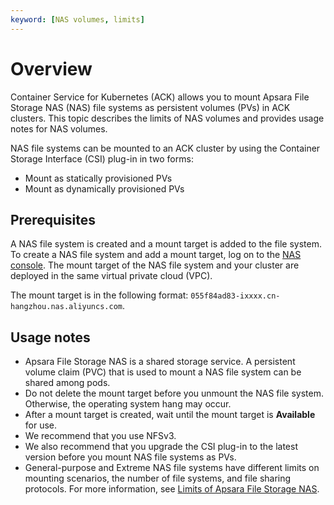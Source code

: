 ```yaml
---
keyword: [NAS volumes, limits]
---
```


# Overview

Container Service for Kubernetes \(ACK\) allows you to mount Apsara File Storage NAS \(NAS\) file systems as persistent volumes \(PVs\) in ACK clusters. This topic describes the limits of NAS volumes and provides usage notes for NAS volumes.

NAS file systems can be mounted to an ACK cluster by using the Container Storage Interface \(CSI\) plug-in in two forms:

-   Mount as statically provisioned PVs
-   Mount as dynamically provisioned PVs

## Prerequisites

A NAS file system is created and a mount target is added to the file system. To create a NAS file system and add a mount target, log on to the [NAS console](https://nas.console.aliyun.com/). The mount target of the NAS file system and your cluster are deployed in the same virtual private cloud \(VPC\).

The mount target is in the following format: `055f84ad83-ixxxx.cn-hangzhou.nas.aliyuncs.com`.

## Usage notes

-   Apsara File Storage NAS is a shared storage service. A persistent volume claim \(PVC\) that is used to mount a NAS file system can be shared among pods.
-   Do not delete the mount target before you unmount the NAS file system. Otherwise, the operating system hang may occur.
-   After a mount target is created, wait until the mount target is **Available** for use.
-   We recommend that you use NFSv3.
-   We also recommend that you upgrade the CSI plug-in to the latest version before you mount NAS file systems as PVs.
-   General-purpose and Extreme NAS file systems have different limits on mounting scenarios, the number of file systems, and file sharing protocols. For more information, see [Limits of Apsara File Storage NAS]().

